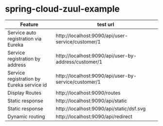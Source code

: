 # spring-cloud-zuul-example



Feature |test url
--- |---
Service auto registration via Eureka | http://localhost:9090/api/user-service/customer/1
Service registration by address | http://localhost:9090/api/user-by-address/customer/1
Service registration by Eureka service id | http://localhost:9090/api/user-by-service/customer/1
Display Routes | http://localhost:9090/routes
Static response | http://localhost:9090/api/static
Static response | http://localhost:9090/api/static/dsf.svg
Dynamic routing | http://localhost:9090/api/redirect
